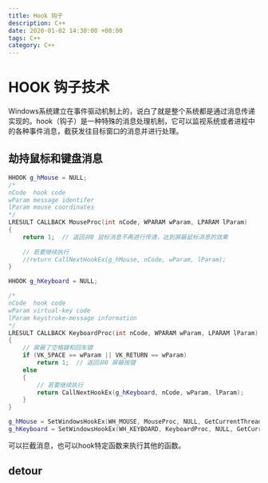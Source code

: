 ```yaml
---
title: Hook 钩子
description: C++
date: 2020-01-02 14:30:00 +08:00
tags: C++
category: C++
---
```


# HOOK 钩子技术
Windows系统建立在事件驱动机制上的，说白了就是整个系统都是通过消息传递实现的。hook（钩子）是一种特殊的消息处理机制，它可以监视系统或者进程中的各种事件消息，截获发往目标窗口的消息并进行处理。

## 劫持鼠标和键盘消息
``` C++
HHOOK g_hMouse = NULL;
/*
nCode  hook code
wParam message identifer
lParam mouse coordinates
*/
LRESULT CALLBACK MouseProc(int nCode, WPARAM wParam, LPARAM lParam)
{
	return 1;  // 返回非0 鼠标消息不再进行传递，达到屏蔽鼠标消息的效果
	
    // 若要继续执行
	//return CallNextHookEx(g_hMouse, nCode, wParam, lParam);
}

HHOOK g_hKeyboard = NULL;

/*
nCode  hook code
wParam virtual-key code
lParam keystroke-message information
*/
LRESULT CALLBACK KeyboardProc(int nCode, WPARAM wParam, LPARAM lParam)
{
    // 屏蔽了空格键和回车键
	if (VK_SPACE == wParam || VK_RETURN == wParam)
		return 1;  // 返回非0 屏蔽按键
	else
    {
        // 若要继续执行
        return CallNextHookEx(g_hKeyboard, nCode, wParam, lParam);         
    }	
}

g_hMouse = SetWindowsHookEx(WH_MOUSE, MouseProc, NULL, GetCurrentThreadId());
g_hKeyboard = SetWindowsHookEx(WH_KEYBOARD, KeyboardProc, NULL, GetCurrentThreadId());
```

可以拦截消息，也可以hook特定函数来执行其他的函数。

## detour 